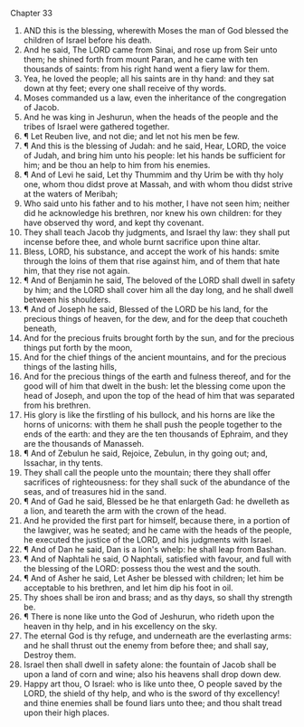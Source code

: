 

Chapter 33

1. AND this is the blessing, wherewith Moses the man of God blessed the children of Israel before his death.
2. And he said, The LORD came from Sinai, and rose up from Seir unto them; he shined forth from mount Paran, and he came with ten thousands of saints: from his right hand went a fiery law for them.
3. Yea, he loved the people; all his saints are in thy hand: and they sat down at thy feet; every one shall receive of thy words.
4. Moses commanded us a law, even the inheritance of the congregation of Jacob.
5. And he was king in Jeshurun, when the heads of the people and the tribes of Israel were gathered together.
6. ¶ Let Reuben live, and not die; and let not his men be few.
7. ¶ And this is the blessing of Judah: and he said, Hear, LORD, the voice of Judah, and bring him unto his people: let his hands be sufficient for him; and be thou an help to him from his enemies.
8. ¶ And of Levi he said, Let thy Thummim and thy Urim be with thy holy one, whom thou didst prove at Massah, and with whom thou didst strive at the waters of Meribah;
9. Who said unto his father and to his mother, I have not seen him; neither did he acknowledge his brethren, nor knew his own children: for they have observed thy word, and kept thy covenant.
10. They shall teach Jacob thy judgments, and Israel thy law: they shall put incense before thee, and whole burnt sacrifice upon thine altar.
11. Bless, LORD, his substance, and accept the work of his hands: smite through the loins of them that rise against him, and of them that hate him, that they rise not again.
12. ¶ And of Benjamin he said, The beloved of the LORD shall dwell in safety by him; and the LORD shall cover him all the day long, and he shall dwell between his shoulders.
13. ¶ And of Joseph he said, Blessed of the LORD be his land, for the precious things of heaven, for the dew, and for the deep that coucheth beneath,
14. And for the precious fruits brought forth by the sun, and for the precious things put forth by the moon,
15. And for the chief things of the ancient mountains, and for the precious things of the lasting hills,
16. And for the precious things of the earth and fulness thereof, and for the good will of him that dwelt in the bush: let the blessing come upon the head of Joseph, and upon the top of the head of him that was separated from his brethren.
17. His glory is like the firstling of his bullock, and his horns are like the horns of unicorns: with them he shall push the people together to the ends of the earth: and they are the ten thousands of Ephraim, and they are the thousands of Manasseh.
18. ¶ And of Zebulun he said, Rejoice, Zebulun, in thy going out; and, Issachar, in thy tents.
19. They shall call the people unto the mountain; there they shall offer sacrifices of righteousness: for they shall suck of the abundance of the seas, and of treasures hid in the sand.
20. ¶ And of Gad he said, Blessed be he that enlargeth Gad: he dwelleth as a lion, and teareth the arm with the crown of the head.
21. And he provided the first part for himself, because there, in a portion of the lawgiver, was he seated; and he came with the heads of the people, he executed the justice of the LORD, and his judgments with Israel.
22. ¶ And of Dan he said, Dan is a lion's whelp: he shall leap from Bashan.
23. ¶ And of Naphtali he said, O Naphtali, satisfied with favour, and full with the blessing of the LORD: possess thou the west and the south.
24. ¶ And of Asher he said, Let Asher be blessed with children; let him be acceptable to his brethren, and let him dip his foot in oil.
25. Thy shoes shall be iron and brass; and as thy days, so shall thy strength be.
26. ¶ There is none like unto the God of Jeshurun, who rideth upon the heaven in thy help, and in his excellency on the sky.
27. The eternal God is thy refuge, and underneath are the everlasting arms: and he shall thrust out the enemy from before thee; and shall say, Destroy them.
28. Israel then shall dwell in safety alone: the fountain of Jacob shall be upon a land of corn and wine; also his heavens shall drop down dew.
29. Happy art thou, O Israel: who is like unto thee, O people saved by the LORD, the shield of thy help, and who is the sword of thy excellency!  and thine enemies shall be found liars unto thee; and thou shalt tread upon their high places.
